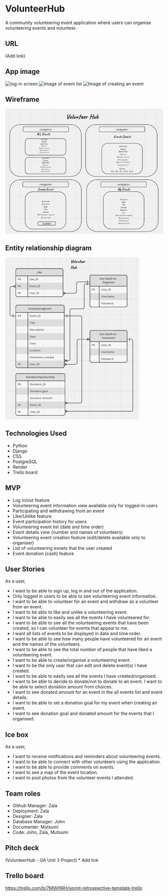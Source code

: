# VolunteerHub
A community volunteering event application where users can organise volunteering events and volunteer.

## URL

(Add link)

## App image

![log-in screen]()
![Image of event list]()
![Image of creating an event]()

## Wireframe
![Wireframes](photos-read-me/Wireframes.png)

## Entity relationship diagram
![ERD](photos-read-me/ERD.png)

## Technologies Used

- Python
- Django
- CSS
- PostgreSQL
- Render
- Trello board

## MVP

- Log in/out feature
- Volunteering event information view available only for logged-in users
- Participating and withdrawing from an event
- Like/Unlike feature
- Event participation history for users
- Volunteering event list (date and time order)
- Event details view (number and names of volunteers)
- Volunteering event creation feature (edit/delete available only to organiser)
- List of volunteering evnets that the user created
- Event donation (cash) feature

## User Stories
As a user,

- I want to be able to sign up, log in and out of the application.
- Only logged in users to be able to see volunteering event information.
- I want to be able to volunteer for an event and withdraw as a volunteer from an event.
- I want to be able to like and unlike a volunteering event.
- I want to be able to easily see all the events I have volunteered for.
- I want to be able to see all the volunteering events that have been created, so I can volunteer for events that appeal to me.
- I want all lists of events to be displayed in date and time order.
- I want to be able to see how many people have volunteered for an event and the names of the volunteers.
- I want to be able to see the total number of people that have liked a volunteering event.
- I want to be able to create/organise a volunteering event.
- I want to be the only user that can edit and delete event(s) I have created.
- I want to be able to easily see all the events I have created/organised.
- I want to be able to decide to donate/not to donate to an event. I want to be able to select donation amount from choices.
- I want to see donated amount for an event in the all events list and event details.
- I want to be able to set a donation goal for my event when creating an event.
- I want to see donation goal and donated amount for the events that I organised.

## Ice box

As a user,

- I want to receive notifications and reminders about volunteering events.
- I want to be able to connect with other volunteers using the application.
- I want to be able to provide comments on events.
- I want to see a map of the event location.
- I want to post photos from the volunteer events I attended.

## Team roles

- Github Manager: Zala
- Deployment: Zala
- Designer: Zala
- Database Manager: John
- Documenter: Mutsumi
- Code: John, Zala, Mutsumi

## Pitch deck

(VolunteerHub - GA Unit 3 Project) \* Add link

## Trello board
https://trello.com/b/7MWjfIRH/sprint-retrospective-template-trello
